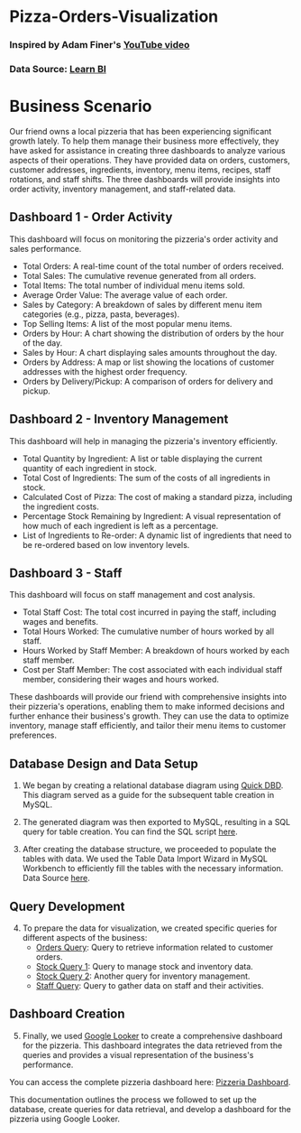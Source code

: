 # Pizza-Orders-Visualization

### Inspired by Adam Finer's [YouTube video](https://youtu.be/0rB_memC-dA?si=qH-6NqmDfZbj2ucu)
### Data Source: [Learn BI](https://learnbi.online/pizzaproject)

# Business Scenario

Our friend owns a local pizzeria that has been experiencing significant growth lately. To help them manage their business more effectively, they have asked for assistance in creating three dashboards to analyze various aspects of their operations. They have provided data on orders, customers, customer addresses, ingredients, inventory, menu items, recipes, staff rotations, and staff shifts. The three dashboards will provide insights into order activity, inventory management, and staff-related data.

## Dashboard 1 - Order Activity

This dashboard will focus on monitoring the pizzeria's order activity and sales performance.

- Total Orders: A real-time count of the total number of orders received.
- Total Sales: The cumulative revenue generated from all orders.
- Total Items: The total number of individual menu items sold.
- Average Order Value: The average value of each order.
- Sales by Category: A breakdown of sales by different menu item categories (e.g., pizza, pasta, beverages).
- Top Selling Items: A list of the most popular menu items.
- Orders by Hour: A chart showing the distribution of orders by the hour of the day.
- Sales by Hour: A chart displaying sales amounts throughout the day.
- Orders by Address: A map or list showing the locations of customer addresses with the highest order frequency.
- Orders by Delivery/Pickup: A comparison of orders for delivery and pickup.

## Dashboard 2 - Inventory Management

This dashboard will help in managing the pizzeria's inventory efficiently.

- Total Quantity by Ingredient: A list or table displaying the current quantity of each ingredient in stock.
- Total Cost of Ingredients: The sum of the costs of all ingredients in stock.
- Calculated Cost of Pizza: The cost of making a standard pizza, including the ingredient costs.
- Percentage Stock Remaining by Ingredient: A visual representation of how much of each ingredient is left as a percentage.
- List of Ingredients to Re-order: A dynamic list of ingredients that need to be re-ordered based on low inventory levels.

## Dashboard 3 - Staff

This dashboard will focus on staff management and cost analysis.

- Total Staff Cost: The total cost incurred in paying the staff, including wages and benefits.
- Total Hours Worked: The cumulative number of hours worked by all staff.
- Hours Worked by Staff Member: A breakdown of hours worked by each staff member.
- Cost per Staff Member: The cost associated with each individual staff member, considering their wages and hours worked.

These dashboards will provide our friend with comprehensive insights into their pizzeria's operations, enabling them to make informed decisions and further enhance their business's growth. They can use the data to optimize inventory, manage staff efficiently, and tailor their menu items to customer preferences.

## Database Design and Data Setup

1. We began by creating a relational database diagram using [Quick DBD](https://app.quickdatabasediagrams.com/#/d/bMc4bp). This diagram served as a guide for the subsequent table creation in MySQL.

2. The generated diagram was then exported to MySQL, resulting in a SQL query for table creation. You can find the SQL script [here](https://github.com/samekj/Pizza-Orders-Visualization/blob/main/PizzaDB.sql).

3. After creating the database structure, we proceeded to populate the tables with data. We used the Table Data Import Wizard in MySQL Workbench to efficiently fill the tables with the necessary information. Data Source [here](https://learnbi.online/pizzaproject).

## Query Development

4. To prepare the data for visualization, we created specific queries for different aspects of the business:
   - [Orders Query](https://github.com/samekj/Pizzeria-Visualization/blob/main/Queries/orders_query.sql): Query to retrieve information related to customer orders.
   - [Stock Query 1](https://github.com/samekj/Pizzeria-Visualization/blob/main/Queries/stock_query1.sql): Query to manage stock and inventory data.
   - [Stock Query 2](https://github.com/samekj/Pizzeria-Visualization/blob/main/Queries/stock_query2.sql): Another query for inventory management.
   - [Staff Query](https://github.com/samekj/Pizzeria-Visualization/blob/main/Queries/staff_query.sql): Query to gather data on staff and their activities.

## Dashboard Creation

5. Finally, we used [Google Looker](https://lookerstudio.google.com) to create a comprehensive dashboard for the pizzeria. This dashboard integrates the data retrieved from the queries and provides a visual representation of the business's performance.

You can access the complete pizzeria dashboard here: [Pizzeria Dashboard](https://lookerstudio.google.com/reporting/9252b073-89a8-4fb1-b0c8-456544f83cd4).

This documentation outlines the process we followed to set up the database, create queries for data retrieval, and develop a dashboard for the pizzeria using Google Looker.
